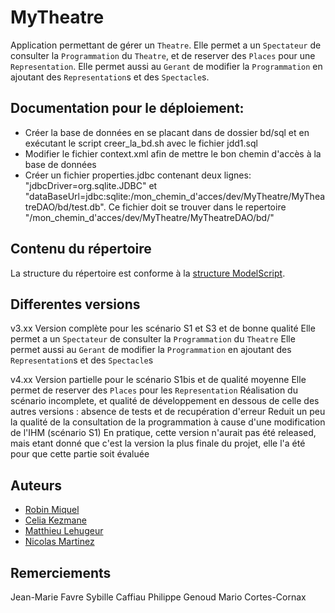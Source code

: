 MyTheatre
=============

Application permettant de gérer un `Theatre`.
Elle permet a un `Spectateur` de consulter la `Programmation` du `Theatre`, et de reserver des `Places` pour une `Representation`.
Elle permet aussi au `Gerant` de modifier la `Programmation` en ajoutant des `Representation`s et des `Spectacle`s. 


Documentation pour le déploiement:
---------------------
- Créer la base de données en se placant dans de dossier bd/sql et en exécutant le script creer_la_bd.sh avec le fichier jdd1.sql
- Modifier le fichier context.xml afin de mettre le bon chemin d'accès à la base de données
- Créer un fichier properties.jdbc contenant deux lignes: "jdbcDriver=org.sqlite.JDBC" et "dataBaseUrl=jdbc:sqlite:/mon_chemin_d'acces/dev/MyTheatre/MyTheatreDAO/bd/test.db". Ce fichier doit se trouver dans le repertoire "/mon_chemin_d'acces/dev/MyTheatre/MyTheatreDAO/bd/"


Contenu du répertoire
---------------------
La structure du répertoire est conforme à la [structure ModelScript](https://modelscript.readthedocs.io/en/latest/artefacts/index.html).


Differentes versions
---------------------
v3.xx
	Version complète pour les scénario S1 et S3 et de bonne qualité
	Elle permet a un `Spectateur` de consulter la `Programmation` du `Theatre`
	Elle permet aussi au `Gerant` de modifier la `Programmation` en ajoutant des `Representation`s et des `Spectacle`s

v4.xx
	Version partielle pour le scénario S1bis et de qualité moyenne
	Elle permet de reserver des `Places` pour les `Representation`
	Réalisation du scénario incomplete, et qualité de développement en dessous de celle des autres versions : absence de tests et de recupération d'erreur
	Reduit un peu la qualité de la consultation de la programmation à cause d'une modification de l'IHM (scénario S1)
	En pratique, cette version n'aurait pas été released, mais etant donné que c'est la version la plus finale du projet, elle l'a été pour que cette partie soit évaluée


Auteurs
---------------------
* [Robin Miquel](https://github.com/m2cci-RML)
* [Celia Kezmane](https://github.com/m2cci-CKE)
* [Matthieu Lehugeur](https://github.com/m2cci-MLR)
* [Nicolas Martinez](https://github.com/m2cci-NMZ)


Remerciements
---------------------
Jean-Marie Favre
Sybille Caffiau
Philippe Genoud
Mario Cortes-Cornax